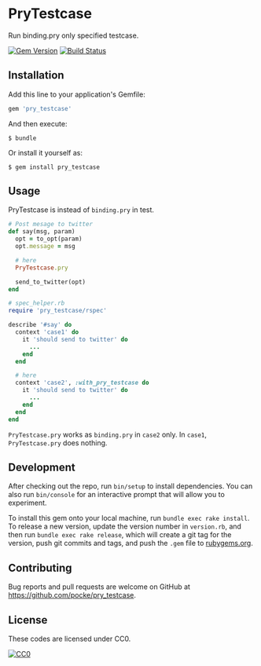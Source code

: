 # PryTestcase

Run binding.pry only specified testcase.

[![Gem Version](https://badge.fury.io/rb/pry_testcase.svg)](https://badge.fury.io/rb/pry_testcase)
[![Build Status](https://travis-ci.org/pocke/pry_testcase.svg?branch=master)](https://travis-ci.org/pocke/pry_testcase)

## Installation

Add this line to your application's Gemfile:

```ruby
gem 'pry_testcase'
```

And then execute:

    $ bundle

Or install it yourself as:

    $ gem install pry_testcase

## Usage

PryTestcase is instead of `binding.pry` in test.

```ruby
# Post mesage to twitter
def say(msg, param)
  opt = to_opt(param)
  opt.message = msg

  # here
  PryTestcase.pry

  send_to_twitter(opt)
end
```

```ruby
# spec_helper.rb
require 'pry_testcase/rspec'
```

```ruby
describe '#say' do
  context 'case1' do
    it 'should send to twitter' do
      ...
    end
  end

  # here
  context 'case2', :with_pry_testcase do
    it 'should send to twitter' do
      ...
    end
  end
end
```

`PryTestcase.pry` works as `binding.pry` in `case2` only.
In `case1`, `PryTestcase.pry` does nothing.



## Development

After checking out the repo, run `bin/setup` to install dependencies. You can also run `bin/console` for an interactive prompt that will allow you to experiment.

To install this gem onto your local machine, run `bundle exec rake install`. To release a new version, update the version number in `version.rb`, and then run `bundle exec rake release`, which will create a git tag for the version, push git commits and tags, and push the `.gem` file to [rubygems.org](https://rubygems.org).

## Contributing

Bug reports and pull requests are welcome on GitHub at https://github.com/pocke/pry_testcase.


License
-------

These codes are licensed under CC0.

[![CC0](http://i.creativecommons.org/p/zero/1.0/88x31.png "CC0")](http://creativecommons.org/publicdomain/zero/1.0/deed.en)
